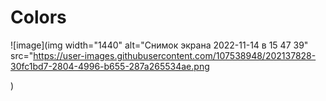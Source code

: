 # Colors

![image](img width="1440" alt="Снимок экрана 2022-11-14 в 15 47 39" src="https://user-images.githubusercontent.com/107538948/202137828-30fc1bd7-2804-4996-b655-287a265534ae.png

)
